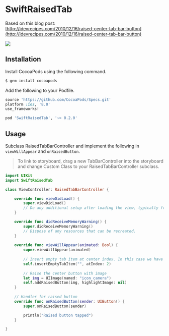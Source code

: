 # SwiftRaisedTab

Based on this blog post:   
[http://idevrecipes.com/2010/12/16/raised-center-tab-bar-button](http://idevrecipes.com/2010/12/16/raised-center-tab-bar-button)

![](resources/screenshot.png)

## Installation

Install CocoaPods using the following command.

```bash
$ gem install cocoapods
```

Add the following to your Podfile.

```ruby
source 'https://github.com/CocoaPods/Specs.git'
platform :ios, '8.0'
use_frameworks!

pod 'SwiftRaisedTab', '~> 0.2.0'
```

## Usage

Subclass RaisedTabBarController and implement the following in `viewWillAppear` and `onRaisedButton`.

> To link to storyboard, drag a new TabBarController into the storyboard and change Custom Class to your RaisedTabBarController subclass.

```swift
import UIKit
import SwiftRaisedTab

class ViewController: RaisedTabBarController {

    override func viewDidLoad() {
        super.viewDidLoad()
        // Do any additional setup after loading the view, typically from a nib.
    }

    override func didReceiveMemoryWarning() {
        super.didReceiveMemoryWarning()
        // Dispose of any resources that can be recreated.
    }
    
    override func viewWillAppear(animated: Bool) {
        super.viewWillAppear(animated)
        
        // Insert empty tab item at center index. In this case we have 5 tabs.
        self.insertEmptyTabItem("", atIndex: 2)
        
        // Raise the center button with image
        let img = UIImage(named: "icon_camera")
        self.addRaisedButton(img, highlightImage: nil)
    }
    
    // Handler for raised button
    override func onRaisedButton(sender: UIButton!) {
    	super.onRaisedButton(sender)

        println("Raised button tapped")
    }

}
```